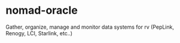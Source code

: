 # nomad-oracle
Gather, organize, manage and monitor data systems for rv (PepLink, Renogy, LCI, Starlink, etc..)


